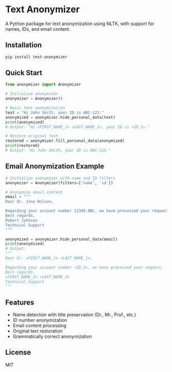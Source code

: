 # Text Anonymizer

A Python package for text anonymization using NLTK, with support for names, IDs, and email content.

## Installation

```bash
pip install text-anonymizer
```

## Quick Start

```python
from anonymizer import Anonymizer

# Initialize anonymizer
anonymizer = Anonymizer()

# Basic text anonymization
text = "Hi John Smith, your ID is ABC-123."
anonymized = anonymizer.hide_personal_data(text)
print(anonymized)
# Output: "Hi <FIRST_NAME_1> <LAST_NAME_1>, your ID is <ID_1>."

# Restore original text
restored = anonymizer.fill_personal_data(anonymized)
print(restored)
# Output: "Hi John Smith, your ID is ABC-123."
```

## Email Anonymization Example

```python
# Initialize anonymizer with name and ID filters
anonymizer = Anonymizer(filters=['name', 'id'])

# Anonymize email content
email = """
Dear Dr. Jane Wilson,

Regarding your account number 12345-ABC, we have processed your request.
Best regards,
Robert Johnson
Technical Support
"""

anonymized = anonymizer.hide_personal_data(email)
print(anonymized)
# Output:
"""
Dear Dr. <FIRST_NAME_1> <LAST_NAME_1>,

Regarding your account number <ID_1>, we have processed your request.
Best regards,
<FIRST_NAME_2> <LAST_NAME_2>
Technical Support
"""
```

## Features

- Name detection with title preservation (Dr., Mr., Prof., etc.)
- ID number anonymization
- Email content processing
- Original text restoration
- Grammatically correct anonymization

## License

MIT